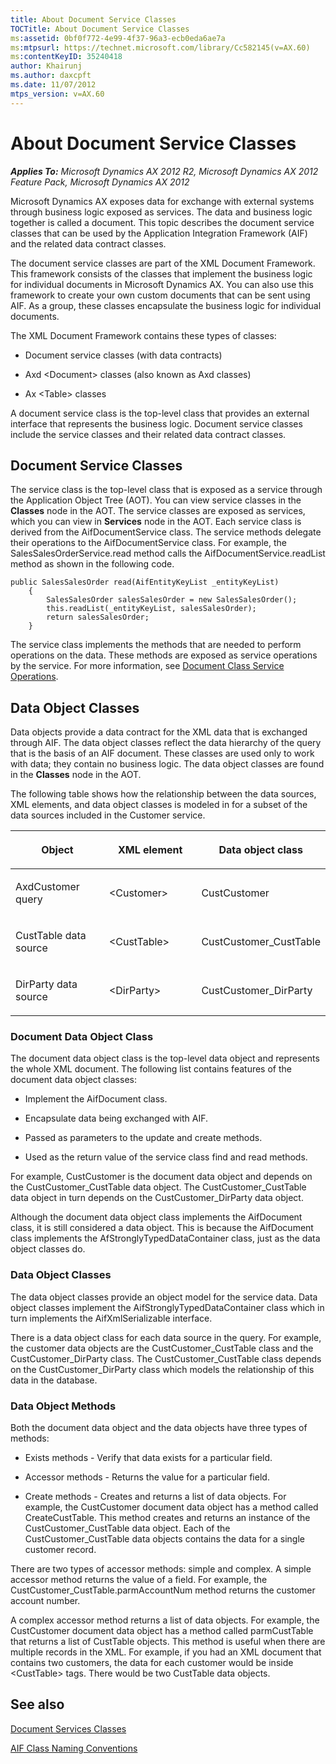 ```yaml
---
title: About Document Service Classes
TOCTitle: About Document Service Classes
ms:assetid: 0bf0f772-4e99-4f37-96a3-ecb0eda6ae7a
ms:mtpsurl: https://technet.microsoft.com/library/Cc582145(v=AX.60)
ms:contentKeyID: 35240418
author: Khairunj
ms.author: daxcpft
ms.date: 11/07/2012
mtps_version: v=AX.60
---
```


# About Document Service Classes 


_**Applies To:** Microsoft Dynamics AX 2012 R2, Microsoft Dynamics AX 2012 Feature Pack, Microsoft Dynamics AX 2012_

Microsoft Dynamics AX exposes data for exchange with external systems through business logic exposed as services. The data and business logic together is called a document. This topic describes the document service classes that can be used by the Application Integration Framework (AIF) and the related data contract classes.

The document service classes are part of the XML Document Framework. This framework consists of the classes that implement the business logic for individual documents in Microsoft Dynamics AX. You can also use this framework to create your own custom documents that can be sent using AIF. As a group, these classes encapsulate the business logic for individual documents.

The XML Document Framework contains these types of classes:

  - Document service classes (with data contracts)

  - Axd \<Document\> classes (also known as Axd classes)

  - Ax \<Table\> classes

A document service class is the top-level class that provides an external interface that represents the business logic. Document service classes include the service classes and their related data contract classes.

## Document Service Classes

The service class is the top-level class that is exposed as a service through the Application Object Tree (AOT). You can view service classes in the **Classes** node in the AOT. The service classes are exposed as services, which you can view in **Services** node in the AOT. Each service class is derived from the AifDocumentService class. The service methods delegate their operations to the AifDocumentService class. For example, the SalesSalesOrderService.read method calls the AifDocumentService.readList method as shown in the following code.

```X++
public SalesSalesOrder read(AifEntityKeyList _entityKeyList)
    {
        SalesSalesOrder salesSalesOrder = new SalesSalesOrder();
        this.readList(_entityKeyList, salesSalesOrder);
        return salesSalesOrder;
    }
```

The service class implements the methods that are needed to perform operations on the data. These methods are exposed as service operations by the service. For more information, see [Document Class Service Operations](document-class-service-operations.md).

## Data Object Classes

Data objects provide a data contract for the XML data that is exchanged through AIF. The data object classes reflect the data hierarchy of the query that is the basis of an AIF document. These classes are used only to work with data; they contain no business logic. The data object classes are found in the **Classes** node in the AOT.

The following table shows how the relationship between the data sources, XML elements, and data object classes is modeled in for a subset of the data sources included in the Customer service.

<table>
<colgroup>
<col style="width: 33%" />
<col style="width: 33%" />
<col style="width: 33%" />
</colgroup>
<thead>
<tr class="header">
<th><p>Object</p></th>
<th><p>XML element</p></th>
<th><p>Data object class</p></th>
</tr>
</thead>
<tbody>
<tr class="odd">
<td><p>AxdCustomer query</p></td>
<td><p>&lt;Customer&gt;</p></td>
<td><p>CustCustomer</p></td>
</tr>
<tr class="even">
<td><p>CustTable data source</p></td>
<td><p>&lt;CustTable&gt;</p></td>
<td><p>CustCustomer_CustTable</p></td>
</tr>
<tr class="odd">
<td><p>DirParty data source</p></td>
<td><p>&lt;DirParty&gt;</p></td>
<td><p>CustCustomer_DirParty</p></td>
</tr>
</tbody>
</table>


### Document Data Object Class

The document data object class is the top-level data object and represents the whole XML document. The following list contains features of the document data object classes:

  - Implement the AifDocument class.

  - Encapsulate data being exchanged with AIF.

  - Passed as parameters to the update and create methods.

  - Used as the return value of the service class find and read methods.

For example, CustCustomer is the document data object and depends on the CustCustomer\_CustTable data object. The CustCustomer\_CustTable data object in turn depends on the CustCustomer\_DirParty data object.

Although the document data object class implements the AifDocument class, it is still considered a data object. This is because the AifDocument class implements the AfStronglyTypedDataContainer class, just as the data object classes do.

### Data Object Classes

The data object classes provide an object model for the service data. Data object classes implement the AifStronglyTypedDataContainer class which in turn implements the AifXmlSerializable interface.

There is a data object class for each data source in the query. For example, the customer data objects are the CustCustomer\_CustTable class and the CustCustomer\_DirParty class. The CustCustomer\_CustTable class depends on the CustCustomer\_DirParty class which models the relationship of this data in the database.

### Data Object Methods

Both the document data object and the data objects have three types of methods:

  - Exists methods - Verify that data exists for a particular field.

  - Accessor methods - Returns the value for a particular field.

  - Create methods - Creates and returns a list of data objects. For example, the CustCustomer document data object has a method called CreateCustTable. This method creates and returns an instance of the CustCustomer\_CustTable data object. Each of the CustCustomer\_CustTable data objects contains the data for a single customer record.

There are two types of accessor methods: simple and complex. A simple accessor method returns the value of a field. For example, the CustCustomer\_CustTable.parmAccountNum method returns the customer account number.

A complex accessor method returns a list of data objects. For example, the CustCustomer document data object has a method called parmCustTable that returns a list of CustTable objects. This method is useful when there are multiple records in the XML. For example, if you had an XML document that contains two customers, the data for each customer would be inside \<CustTable\> tags. There would be two CustTable data objects.

## See also

[Document Services Classes](document-services-classes.md)

[AIF Class Naming Conventions](aif-class-naming-conventions.md)

